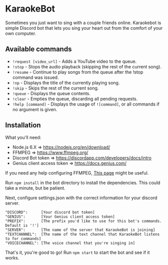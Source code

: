 # KaraokeBot
Sometimes you just want to sing with a couple friends online. Karaokebot is simple Discord bot that lets you sing your heart out from the comfort of your own computer.

## Available commands
- `!request [video_url]` - Adds a YouTube video to the queue.
- `!stop` - Stops the audio playback (skipping the rest of the current song).
- `!resume` - Continue to play songs from the queue after the !stop command was issued.
- `!np` - Displays the title of the currently playing song.
- `!skip` - Skips the rest of the current song.
- `!queue` - Displays the queue contents.
- `!clear` - Empties the queue, discarding all pending requests.
- `!help [command]` - Displays the usage of ``![command]``, or all commands if no argument is given.

## Installation 

What you'll need:

* Node.js 6.X => https://nodejs.org/en/download/
* FFMPEG      => https://www.ffmpeg.org/
* Discord Bot token => https://discordapp.com/developers/docs/intro
* Genius client access token => https://docs.genius.com/

If you need any help configuring FFMPEG, [This page](https://github.com/adaptlearning/adapt_authoring/wiki/Installing-FFmpeg) might be useful.

Run `npm install` in the bot directory to install the dependencies. This could take a minute, but be patient.

Next, configure settings.json with the correct information for your discord server. 

```
"DISCORD":      [Your discord bot token]
"GENIUS":       [Your Genius client access token]
"PREFIX":       [The prefix you'd like to use for this bot's commands. Default is '!']
"SERVER":       [The name of the server that KaraokeBot is joining]
"TEXTCHANNEL":  [The name of the text channel that KaraokeBot listens to for commands]
"VOICECHANNEL": [The voice channel that you're singing in]
```

That's it, you're good to go! Run `npm start` to start the bot and see if it works.

